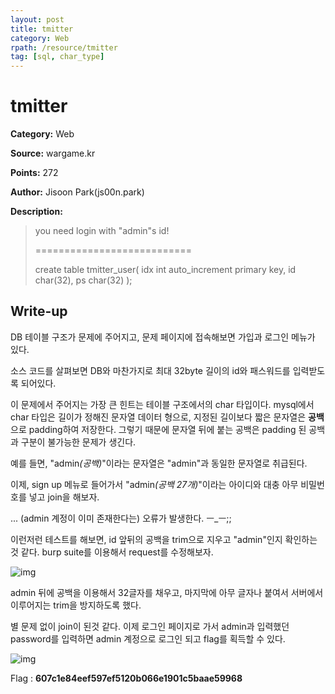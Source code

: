 ```yaml
---
layout: post
title: tmitter
category: Web
rpath: /resource/tmitter
tag: [sql, char_type] 
---
```


# tmitter

**Category:** Web

**Source:** wargame.kr

**Points:** 272

**Author:** Jisoon Park(js00n.park)

**Description:** 

> you need login with "admin"s id!
> 
> ===========================
> 
> create table tmitter_user(
>  idx int auto_increment primary key,
>  id char(32),
>  ps char(32)
> );

## Write-up

DB 테이블 구조가 문제에 주어지고, 문제 페이지에 접속해보면 가입과 로그인 메뉴가 있다.

소스 코드를 살펴보면 DB와 마찬가지로 최대 32byte 길이의 id와 패스워드를 입력받도록 되어있다.

이 문제에서 주어지는 가장 큰 힌트는 테이블 구조에서의 char 타입이다. mysql에서 char 타입은 길이가 정해진 문자열 데이터 형으로, 지정된 길이보다 짧은 문자열은 **공백**으로 padding하여 저장한다. 그렇기 때문에 문자열 뒤에 붙는 공백은 padding 된 공백과 구분이 불가능한 문제가 생긴다.

예를 들면, "admin<i>(공백)</i>"이라는 문자열은 "admin"과 동일한 문자열로 취급된다.

이제, sign up 메뉴로 들어가서 "admin<i>(공백 27개)</i>"이라는 아이디와 대충 아무 비밀번호를 넣고 join을 해보자.

... (admin 계정이 이미 존재한다는) 오류가 발생한다. ㅡ_ㅡ;;

이런저런 테스트를 해보면, id 앞뒤의 공백을 trim으로 지우고 "admin"인지 확인하는 것 같다. burp suite를 이용해서 request를 수정해보자.

![img]({{page.rpath|prepend:site.baseurl}}/request.png)

admin 뒤에 공백을 이용해서 32글자를 채우고, 마지막에 아무 글자나 붙여서 서버에서 이루어지는 trim을 방지하도록 했다.

별 문제 없이 join이 된것 같다. 이제 로그인 페이지로 가서 admin과 입력했던 password를 입력하면 admin 계정으로 로그인 되고 flag를 획득할 수 있다.

![img]({{page.rpath|prepend:site.baseurl}}/flag.png)

Flag : **607c1e84eef597ef5120b066e1901c5baae59968**
